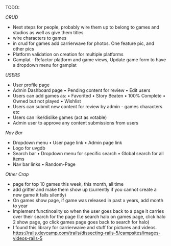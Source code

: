 TODO:

*CRUD*
- Next steps for people, probably wire them up to belong to games and studios as well as give them titles
- wire characters to games
- in crud for games add carrierwave for photos.  One feature pic, and other pics
- Platform validation on creation for multiple platforms
- Gamplat - Refactor platform and game views, Update game form to have a dropdown menu for gamplat

*USERS*
- User profile page
- Admin Dashboard page
  • Pending content for review
  • Edit users
- Users can add games as:
  • Favorited
  • Story Beaten
  • 100% Complete
  • Owned but not played
  • Wishlist
- Users can submit new content for review by admin - games characters etc
- Users can like/dislike games (act as votable)
- Admin user to approve any content submissions from users

*Nav Bar*
- Dropdown menu
  • User page link
  • Admin page link
- Logo for uvgdb
- Search bar
  • Dropdown menu for specific search
  • Global search for all items
- Nav bar links
  • Random-Page

*Other Crap*
- page for top 10 games this week, this month, all time
- add gritter and make them show up (currently if you cannot create a new game it fails silently)
- On games show page, if game was released in past x years, add month to year
- Implement functinoality so when the user goes back to a page it carries over their search for the page (I.e search halo on games page, click halo 2 show page, go click games page goes back to search for halo)
- I found this library for carrierwaive and stuff for pictures and videos.  https://rails.devcamp.com/trails/dissecting-rails-5/campsites/images-videos-rails-5